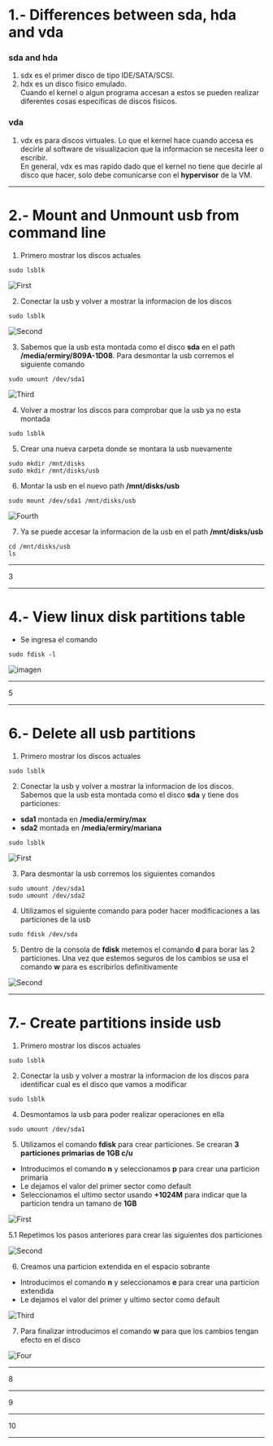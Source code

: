 # 1.- Differences between sda, hda and vda
### sda and hda
1. sdx es el primer disco de tipo IDE/SATA/SCSI.
2. hdx es un disco fisico emulado.  
Cuando el kernel o algun programa accesan a estos se pueden realizar diferentes cosas especificas de discos fisicos.
### vda
1. vdx es para discos virtuales. Lo que el kernel hace cuando accesa es decirle al software de visualizacion que la informacion se necesita leer o escribir.  
En general, vdx es mas rapido dado que el kernel no tiene que decirle al disco que hacer, solo debe comunicarse con el **hypervisor** de la VM.

----------------------------------------------------------------------------------------------------------------------------------------------------------------------------------------------------------------------

# 2.- Mount and Unmount usb from command line

1. Primero mostrar los discos actuales
   
```
sudo lsblk
```

![First](images/two/one.png)

2. Conectar la usb y volver a mostrar la informacion de los discos

```
sudo lsblk
```

![Second](images/two/two.png)

3. Sabemos que la usb esta montada como el disco **sda** en el path **/media/ermiry/809A-1D08**. Para desmontar la usb corremos el siguiente comando

```
sudo umount /dev/sda1
```

![Third](images/two/three.png)

4. Volver a mostrar los discos para comprobar que la usb ya no esta montada

```
sudo lsblk
```

5. Crear una nueva carpeta donde se montara la usb nuevamente

```
sudo mkdir /mnt/disks
sudo mkdir /mnt/disks/usb
```

6. Montar la usb en el nuevo path **/mnt/disks/usb**

```
sudo mount /dev/sda1 /mnt/disks/usb
```

![Fourth](images/two/four.png)

7. Ya se puede accesar la informacion de la usb en el path **/mnt/disks/usb**

```
cd /mnt/disks/usb
ls 
```

----------------------------------------------------------------------------------------------------------------------------------------------------------------------------------------------------------------------

3

----------------------------------------------------------------------------------------------------------------------------------------------------------------------------------------------------------------------

# 4.- View linux disk partitions table 

 * Se ingresa el comando 
```
sudo fdisk -l
```

![imagen](4.jpeg)

----------------------------------------------------------------------------------------------------------------------------------------------------------------------------------------------------------------------

5

----------------------------------------------------------------------------------------------------------------------------------------------------------------------------------------------------------------------

# 6.- Delete all usb partitions

1. Primero mostrar los discos actuales
   
```
sudo lsblk
```

2. Conectar la usb y volver a mostrar la informacion de los discos. Sabemos que la usb esta montada como el disco **sda** y tiene dos particiones:

- **sda1** montada en **/media/ermiry/max**
- **sda2** montada en **/media/ermiry/mariana**

```
sudo lsblk
```

![First](images/six/one.png)

3. Para desmontar la usb corremos los siguientes comandos

```
sudo umount /dev/sda1
sudo umount /dev/sda2
```

4. Utilizamos el siguiente comando para poder hacer modificaciones a las particiones de la usb

```
sudo fdisk /dev/sda
```

5. Dentro de la consola de **fdisk** metemos el comando **d** para borar las 2 particiones. Una vez que estemos seguros de los cambios se usa el comando **w** para es escribirlos definitivamente

![Second](images/six/two.png)

----------------------------------------------------------------------------------------------------------------------------------------------------------------------------------------------------------------------

# 7.- Create partitions inside usb

1. Primero mostrar los discos actuales
   
```
sudo lsblk
```

2. Conectar la usb y volver a mostrar la informacion de los discos para identificar cual es el disco que vamos a modificar

```
sudo lsblk
```

4. Desmontamos la usb para poder realizar operaciones en ella

```
sudo umount /dev/sda1
```

5. Utilizamos el comando **fdisk** para crear particiones. Se crearan **3 particiones primarias de 1GB c/u**

- Introducimos el comando **n** y seleccionamos **p** para crear una particion primaria
- Le dejamos el valor del primer sector como default
- Seleccionamos el ultimo sector usando **+1024M** para indicar que la particion tendra un tamano de **1GB**

![First](images/seven/one.png)

5.1 Repetimos los pasos anteriores para crear las siguientes dos particiones

![Second](images/seven/two.png)

6. Creamos una particion extendida en el espacio sobrante

- Introducimos el comando **n** y seleccionamos **e** para crear una particion extendida
- Le dejamos el valor del primer y ultimo sector como default

![Third](images/seven/three.png)

7. Para finalizar introducimos el comando **w** para que los cambios tengan efecto en el disco

![Four](images/seven/four.png)

----------------------------------------------------------------------------------------------------------------------------------------------------------------------------------------------------------------------

8

----------------------------------------------------------------------------------------------------------------------------------------------------------------------------------------------------------------------

9

----------------------------------------------------------------------------------------------------------------------------------------------------------------------------------------------------------------------

10

----------------------------------------------------------------------------------------------------------------------------------------------------------------------------------------------------------------------
